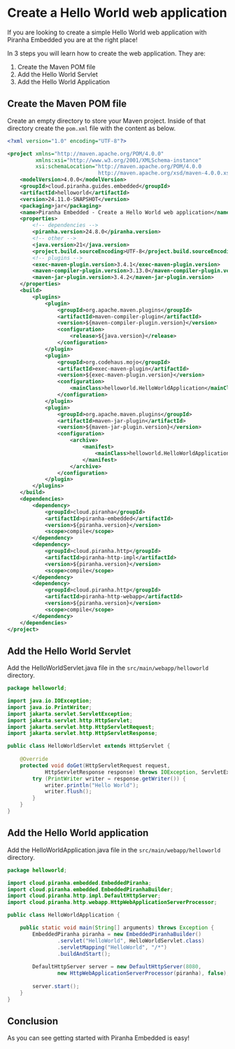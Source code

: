 # Create a Hello World web application

If you are looking to create a simple Hello World web application with Piranha
Embedded you are at the right place!

In 3 steps you will learn how to create the web application. They are:

1. Create the Maven POM file
1. Add the Hello World Servlet
1. Add the Hello World Application

## Create the Maven POM file

Create an empty directory to store your Maven project. Inside of that directory create the ```pom.xml``` file with the content as below.

```xml
<?xml version="1.0" encoding="UTF-8"?>

<project xmlns="http://maven.apache.org/POM/4.0.0"
         xmlns:xsi="http://www.w3.org/2001/XMLSchema-instance"
         xsi:schemaLocation="http://maven.apache.org/POM/4.0.0
                             http://maven.apache.org/xsd/maven-4.0.0.xsd">
    <modelVersion>4.0.0</modelVersion>
    <groupId>cloud.piranha.guides.embedded</groupId>
    <artifactId>helloworld</artifactId>
    <version>24.11.0-SNAPSHOT</version>
    <packaging>jar</packaging>
    <name>Piranha Embedded - Create a Hello World web application</name>
    <properties>
        <!-- dependencies -->
        <piranha.version>24.8.0</piranha.version>
        <!-- other -->
        <java.version>21</java.version>
        <project.build.sourceEncoding>UTF-8</project.build.sourceEncoding>
        <!-- plugins -->
        <exec-maven-plugin.version>3.4.1</exec-maven-plugin.version>
        <maven-compiler-plugin.version>3.13.0</maven-compiler-plugin.version>
        <maven-jar-plugin.version>3.4.2</maven-jar-plugin.version>
    </properties>
    <build>
        <plugins>
            <plugin>
                <groupId>org.apache.maven.plugins</groupId>
                <artifactId>maven-compiler-plugin</artifactId>
                <version>${maven-compiler-plugin.version}</version>
                <configuration>
                    <release>${java.version}</release>
                </configuration>
            </plugin>
            <plugin>
                <groupId>org.codehaus.mojo</groupId>
                <artifactId>exec-maven-plugin</artifactId>
                <version>${exec-maven-plugin.version}</version>
                <configuration>
                    <mainClass>helloworld.HelloWorldApplication</mainClass>
                </configuration>
            </plugin>
            <plugin>
                <groupId>org.apache.maven.plugins</groupId>
                <artifactId>maven-jar-plugin</artifactId>
                <version>${maven-jar-plugin.version}</version>
                <configuration>
                    <archive>
                        <manifest>
                            <mainClass>helloworld.HelloWorldApplication</mainClass>
                        </manifest>
                    </archive>
                </configuration>
            </plugin> 
        </plugins>
    </build>
    <dependencies>
        <dependency>
            <groupId>cloud.piranha</groupId>
            <artifactId>piranha-embedded</artifactId>
            <version>${piranha.version}</version>
            <scope>compile</scope>
        </dependency>
        <dependency>
            <groupId>cloud.piranha.http</groupId>
            <artifactId>piranha-http-impl</artifactId>
            <version>${piranha.version}</version>
            <scope>compile</scope>
        </dependency>
        <dependency>
            <groupId>cloud.piranha.http</groupId>
            <artifactId>piranha-http-webapp</artifactId>
            <version>${piranha.version}</version>
            <scope>compile</scope>
        </dependency>
    </dependencies>
</project>
```

## Add the Hello World Servlet

Add the HelloWorldServlet.java file in the `src/main/webapp/helloworld` directory.

```java
package helloworld;

import java.io.IOException;
import java.io.PrintWriter;
import jakarta.servlet.ServletException;
import jakarta.servlet.http.HttpServlet;
import jakarta.servlet.http.HttpServletRequest;
import jakarta.servlet.http.HttpServletResponse;

public class HelloWorldServlet extends HttpServlet {
    
    @Override
    protected void doGet(HttpServletRequest request, 
            HttpServletResponse response) throws IOException, ServletException {
        try (PrintWriter writer = response.getWriter()) {
            writer.println("Hello World");
            writer.flush();
        }
    }
}
```

## Add the Hello World application

Add the HelloWorldApplication.java file in the `src/main/webapp/helloworld` directory.

```java
package helloworld;

import cloud.piranha.embedded.EmbeddedPiranha;
import cloud.piranha.embedded.EmbeddedPiranhaBuilder;
import cloud.piranha.http.impl.DefaultHttpServer;
import cloud.piranha.http.webapp.HttpWebApplicationServerProcessor;

public class HelloWorldApplication {

    public static void main(String[] arguments) throws Exception {
        EmbeddedPiranha piranha = new EmbeddedPiranhaBuilder()
                .servlet("HelloWorld", HelloWorldServlet.class)
                .servletMapping("HelloWorld", "/*")
                .buildAndStart();
        
        DefaultHttpServer server = new DefaultHttpServer(8080, 
                new HttpWebApplicationServerProcessor(piranha), false);
        
        server.start();
    }
}
```


## Conclusion

As you can see getting started with Piranha Embedded is easy!
